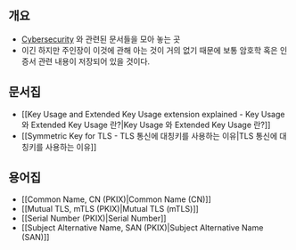## 개요

- [Cybersecurity](https://www.cisco.com/c/en/us/products/security/what-is-cybersecurity.html) 와 관련된 문서들을 모아 놓는 곳
- 이긴 하지만 주인장이 이것에 관해 아는 것이 거의 없기 때문에 보통 암호학 혹은 인증서 관련 내용이 저장되어 있을 것이다.

## 문서집

- [[Key Usage and Extended Key Usage extension explained - Key Usage 와 Extended Key Usage 란?|Key Usage 와 Extended Key Usage 란?]]
- [[Symmetric Key for TLS - TLS 통신에 대칭키를 사용하는 이유|TLS 통신에 대칭키를 사용하는 이유]]

## 용어집

- [[Common Name, CN (PKIX)|Common Name (CN)]]
- [[Mutual TLS, mTLS (PKIX)|Mutual TLS (mTLS)]]
- [[Serial Number (PKIX)|Serial Number]]
- [[Subject Alternative Name, SAN (PKIX)|Subject Alternative Name (SAN)]]